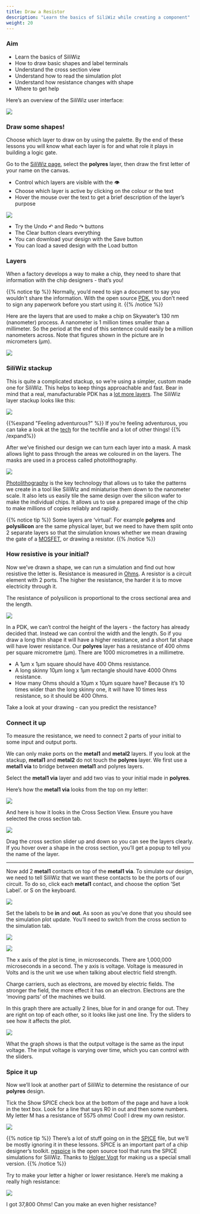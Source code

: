 ```yaml
---
title: Draw a Resistor
description: "Learn the basics of SiliWiz while creating a component"
weight: 20
---
```


### Aim

*   Learn the basics of SiliWiz
*   How to draw basic shapes and label terminals
*   Understand the cross section view
*   Understand how to read the simulation plot
*   Understand how resistance changes with shape
*   Where to get help

Here’s an overview of the SiliWiz user interface:

![](../images/image54.png)

### Draw some shapes!

Choose which layer to draw on by using the palette. By the end of these lessons you will know what each layer is for and what role it plays in building a logic gate.

Go to the [SiliWiz page](https://app.siliwiz.com/?preset=blank), select the **polyres** layer, then draw the first letter of your name on the canvas.

*   Control which layers are visible with the 👁 
*   Choose which layer is active by clicking on the colour or the text
*   Hover the mouse over the text to get a brief description of the layer’s purpose

![](../images/image59.png)

*   Try the Undo ↶ and Redo ↷ buttons
*   The Clear button clears everything
*   You can download your design with the Save button
*   You can load a saved design with the Load button

### Layers

When a factory develops a way to make a chip, they need to share that information with the chip designers - that’s you! 

{{% notice tip %}}
Normally, you’d need to sign a document to say you wouldn't share the information. With the open source [PDK](https://www.zerotoasiccourse.com/terminology/pdk/), you don’t need to sign any paperwork before you start using it.
{{% /notice %}}

Here are the layers that are used to make a chip on Skywater’s 130 nm (nanometer) process. A nanometer is 1 million times smaller than a millimeter. So the period at the end of this sentence could easily be a million nanometers across. Note that figures shown in the picture are in micrometers (μm).

![](../images/image49.png)

### SiliWiz stackup

This is quite a complicated stackup, so we’re using a simpler, custom made one for SiliWiz. This helps to keep things approachable and fast. Bear in mind that a real, manufacturable PDK has a [lot more layers](https://skywater-pdk.readthedocs.io/en/main/rules/masks.html). The SiliWiz layer stackup looks like this:

![](../images/image31.png)

{{%expand "Feeling adventurous?" %}}
If you’re feeling adventurous, you can take a look at the [tech](https://app.siliwiz.com/assets/siliwiz.tech) for the techfile and a lot of other things!
{{% /expand%}}

After we’ve finished our design we can turn each layer into a mask. A mask allows light to pass through the areas we coloured in on the layers. The masks are used in a process called photolithography.

![](../images/image7.png)

[Photolithography](https://www.zerotoasiccourse.com/terminology/photolithography/) is the key technology that allows us to take the patterns we create in a tool like SiliWiz and miniaturise them down to the nanometer scale. It also lets us easily tile the same design over the silicon wafer to make the individual chips. It allows us to use a prepared image of the chip to make millions of copies reliably and rapidly.


{{% notice tip %}}
Some layers are ‘virtual’. For example **polyres** and **polysilicon** are the same physical layer, but we need to have them split onto 2 separate layers so that the simulation knows whether we mean drawing the gate of a [MOSFET](https://www.zerotoasiccourse.com/terminology/mosfet/), or drawing a resistor.
{{% /notice %}}

### How resistive is your initial?

Now we’ve drawn a shape, we can run a simulation and find out how resistive the letter is. Resistance is measured in [Ohms](https://en.wikipedia.org/wiki/Ohm). A resistor is a circuit element with 2 ports. The higher the resistance, the harder it is to move electricity through it.

The resistance of polysilicon is proportional to the cross sectional area and the length.

![](../images/image53.png)

In a PDK, we can’t control the height of the layers - the factory has already decided that. Instead we can control the width and the length. So if you draw a long thin shape it will have a higher resistance, and a short fat shape will have lower resistance. Our **polyres** layer has a resistance of 400 ohms per square micrometre (μm). There are 1000 micrometres in a millimetre.

*   A 1μm x 1μm square should have 400 Ohms resistance.
*   A long skinny 10μm long x 1μm rectangle should have 4000 Ohms resistance.
*   How many Ohms should a 10μm x 10μm square have? Because it’s 10 times wider than the long skinny one, it will have 10 times less resistance, so it should be 400 Ohms.

Take a look at your drawing - can you predict the resistance?

### Connect it up

To measure the resistance, we need to connect 2 parts of your initial to some input and output ports.

We can only make ports on the **metal1** and **metal2** layers. If you look at the stackup, **metal1** and **metal2** do not touch the **polyres** layer. We first use a **metal1 via** to bridge between **metal1** and polyres layers.

Select the **metal1 via** layer and add two vias to your initial made in **polyres**.

Here’s how the **metal1 via** looks from the top on my letter:

![](../images/image16.png)

And here is how it looks in the Cross Section View. Ensure you have selected the cross section tab.

![](../images/image52.png)

Drag the cross section slider up and down so you can see the layers clearly. If you hover over a shape in the cross section, you’ll get a popup to tell you the name of the layer.

* * *

Now add 2 **metal1** contacts on top of the **metal1 via**. To simulate our design, we need to tell SiliWiz that we want these contacts to be the ports of our circuit. To do so, click each **metal1** contact, and choose the option ‘Set Label’. or S on the keyboard.

![](../images/image9.png)

Set the labels to be **in** and **out**. As soon as you’ve done that you should see the simulation plot update. You’ll need to switch from the cross section to the simulation tab.

![](../images/image57.png)

![](../images/image63.png)

The x axis of the plot is time, in microseconds. There are 1,000,000 microseconds in a second. The y axis is voltage. Voltage is measured in Volts and is the unit we use when talking about electric field strength.

Charge carriers, such as electrons, are moved by electric fields. The stronger the field, the more effect it has on an electron. Electrons are the ‘moving parts’ of the machines we build.

In this graph there are actually 2 lines, blue for in and orange for out. They are right on top of each other, so it looks like just one line. Try the sliders to see how it affects the plot.

![](../images/image5.png)

What the graph shows is that the output voltage is the same as the input voltage. The input voltage is varying over time, which you can control with the sliders.

### Spice it up

Now we’ll look at another part of SiliWiz to determine the resistance of our **polyres** design.

Tick the Show SPICE check box at the bottom of the page and have a look in the text box. Look for a line that says R0 in out and then some numbers. My letter M has a resistance of 5575 ohms! Cool! I drew my own resistor.

![](../images/image4.png)

{{% notice tip %}}
There’s a lot of stuff going on in the [SPICE](https://www.zerotoasiccourse.com/terminology/spice/) file, but we’ll be mostly ignoring it in these lessons. SPICE is an important part of a chip designer’s toolkit. [ngspice](https://ngspice.sourceforge.io/) is the open source tool that runs the SPICE simulations for SiliWiz. Thanks to [Holger Vogt](https://www.linkedin.com/in/holger-vogt-737ba5a8/) for making us a special small version.
{{% /notice %}}

Try to make your letter a higher or lower resistance. Here’s me making a really high resistance:

![](../images/image3.png)

I got 37,800 Ohms! Can you make an even higher resistance?
